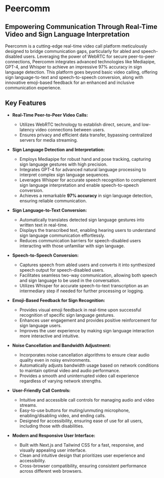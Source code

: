 # Peercomm

## Empowering Communication Through Real-Time Video and Sign Language Interpretation

Peercomm is a cutting-edge real-time video call platform meticulously designed to bridge communication gaps, particularly for abled and speech-disabled users. Leveraging the power of WebRTC for secure peer-to-peer connections, Peercomm integrates advanced technologies like Mediapipe, GPT-4, and Whisper to achieve an impressive 97% accuracy in sign language detection. This platform goes beyond basic video calling, offering sign language-to-text and speech-to-speech conversion, along with innovative emoji-based feedback for an enhanced and inclusive communication experience.

## Key Features

*   **Real-Time Peer-to-Peer Video Calls:**
    *   Utilizes WebRTC technology to establish direct, secure, and low-latency video connections between users.
    *   Ensures privacy and efficient data transfer, bypassing centralized servers for media streaming.

*   **Sign Language Detection and Interpretation:**
    *   Employs Mediapipe for robust hand and pose tracking, capturing sign language gestures with high precision.
    *   Integrates GPT-4 for advanced natural language processing to interpret complex sign language sequences.
    *   Leverages Whisper for accurate speech recognition to complement sign language interpretation and enable speech-to-speech conversion.
    *   Achieves a remarkable **97% accuracy** in sign language detection, ensuring reliable communication.

*   **Sign Language-to-Text Conversion:**
    *   Automatically translates detected sign language gestures into written text in real-time.
    *   Displays the transcribed text, enabling hearing users to understand sign language communication effortlessly.
    *   Reduces communication barriers for speech-disabled users interacting with those unfamiliar with sign language.

*   **Speech-to-Speech Conversion:**
    *   Captures speech from abled users and converts it into synthesized speech output for speech-disabled users.
    *   Facilitates seamless two-way communication, allowing both speech and sign language to be used in the conversation.
    *   Utilizes Whisper for accurate speech-to-text transcription as an intermediary step if needed for further processing or logging.

*   **Emoji-Based Feedback for Sign Recognition:**
    *   Provides visual emoji feedback in real-time upon successful recognition of specific sign language gestures.
    *   Enhances user engagement and provides positive reinforcement for sign language users.
    *   Improves the user experience by making sign language interaction more interactive and intuitive.

*   **Noise Cancellation and Bandwidth Adjustment:**
    *   Incorporates noise cancellation algorithms to ensure clear audio quality even in noisy environments.
    *   Automatically adjusts bandwidth usage based on network conditions to maintain optimal video and audio performance.
    *   Provides a smooth and uninterrupted video call experience regardless of varying network strengths.

*   **User-Friendly Call Controls:**
    *   Intuitive and accessible call controls for managing audio and video streams.
    *   Easy-to-use buttons for muting/unmuting microphone, enabling/disabling video, and ending calls.
    *   Designed for accessibility, ensuring ease of use for all users, including those with disabilities.

*   **Modern and Responsive User Interface:**
    *   Built with Next.js and Tailwind CSS for a fast, responsive, and visually appealing user interface.
    *   Clean and intuitive design that prioritizes user experience and accessibility.
    *   Cross-browser compatibility, ensuring consistent performance across different web browsers.
